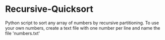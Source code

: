 # Recursive-Quicksort
Python script to sort any array of numbers by recursive partitioning.
To use your own numbers, create a text file with one number per line and name the file 'numbers.txt'
